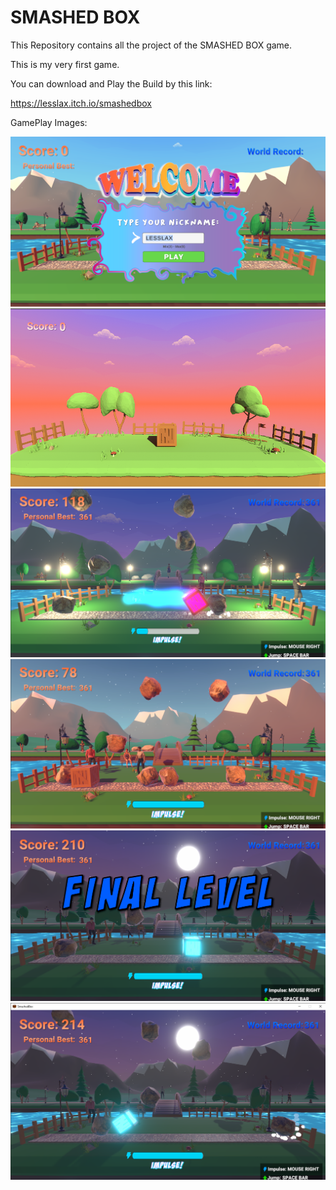 # SMASHED BOX

This Repository contains all the project of the SMASHED BOX game.

This is my very first game.

You can download and Play the Build by this link:

https://lesslax.itch.io/smashedbox


GamePlay Images:

![Game Main Scene](./welcome.png)
![Game Main Scene](./gameScene.png)
![Game Main Scene](./gamePlay01.png)
![Game Main Scene](./gamePlay02.png)
![Game Main Scene](./gamePlay03.png)
![Game Main Scene](./gamePlay04.png)